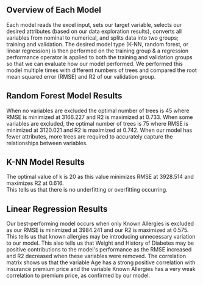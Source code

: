 ## Overview of Each Model
Each model reads the excel input, sets our target variable, selects our desired attributes (based on our data exploration results), 
converts all variables from nominal to numerical, and splits data into two groups; training and validation. 
The desired model type (K-NN, random forest, or linear regression) is then performed on the training group & a regression performance 
operator is applied to both the training and validation groups so that we can evaluate how our model performed.
We performed this model multiple times with different numbers of trees and compared the root mean squared error (RMSE) and R2 of our 
validation group. 

## Random Forest Model Results
When no variables are excluded the optimal number of trees is 45 where RMSE is minimized at 3166.227 and R2 is maximized at 0.733. 
When some variables are excluded, the optimal number of trees is 75 where RMSE is minimized at 3120.021 and R2 is maximized at 0.742. 
When our model has fewer attributes, more trees are required to accurately capture the relationships between variables.

## K-NN Model Results
The optimal value of k is 20 as this value minimizes RMSE at 3928.514 and maximizes R2 at 0.616.  
This tells us that there is no underfitting or overfitting occurring.  

## Linear Regression Results
Our best-performing model occurs when only Known Allergies is excluded as our RMSE is minimized at 3984.241 and our R2 is maximized 
at 0.575. This tells us that known allergies may be introducing unnecessary variation to our model. This also tells us that Weight 
and History of Diabetes may be positive contributions to the model's performance as the RMSE increased and R2 decreased when these 
variables were removed. The correlation matrix shows us that the variable Age has a strong positive correlation with 
insurance premium price and the variable Known Allergies has a very weak correlation to premium price, as confirmed by our model. 
